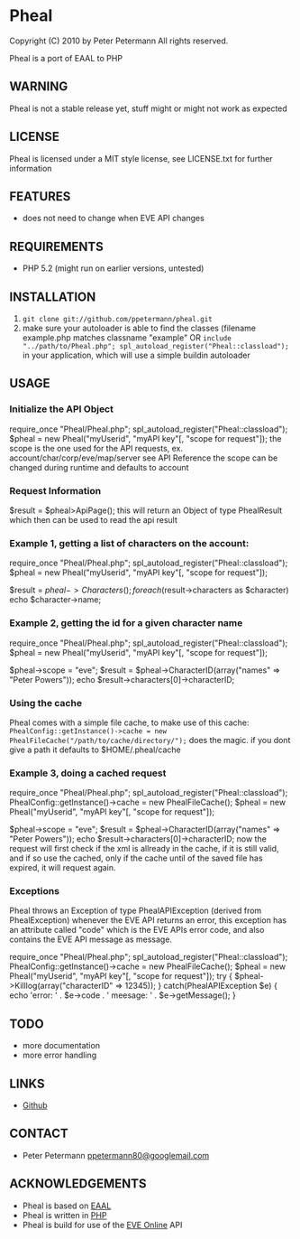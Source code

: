 # Pheal

Copyright (C) 2010 by Peter Petermann
All rights reserved.

Pheal is a port of EAAL to PHP

## WARNING
Pheal is not a stable release yet,
stuff might or might not work as expected

## LICENSE
Pheal is licensed under a MIT style license, see LICENSE.txt
for further information

## FEATURES
- does not need to change when EVE API changes

## REQUIREMENTS
- PHP 5.2 (might run on earlier versions, untested)


## INSTALLATION
1. `git clone git://github.com/ppetermann/pheal.git`
2. make sure your autoloader is able to find the classes
   (filename example.php matches classname "example" OR
   `include "../path/to/Pheal.php"; spl_autoload_register("Pheal::classload");`
   in your application, which will use a simple buildin autoloader

## USAGE

### Initialize the API Object
  require_once "Pheal/Pheal.php";
  spl_autoload_register("Pheal::classload");
  $pheal = new Pheal("myUserid", "myAPI key"[, "scope for request"]);
the scope is the one used for the API requests, ex. account/char/corp/eve/map/server see API Reference the scope can be changed during runtime and defaults to account

### Request Information
  $result = $pheal>ApiPage();
this will return an Object of type PhealResult which then can be used to read the api result

### Example 1, getting a list of characters on the account:
  require_once "Pheal/Pheal.php";
  spl_autoload_register("Pheal::classload");
  $pheal = new Pheal("myUserid", "myAPI key"[, "scope for request"]);

  $result = $pheal->Characters();
  foreach($result->characters as $character)
    echo $character->name;

### Example 2, getting the id for a given character name
  require_once "Pheal/Pheal.php";
  spl_autoload_register("Pheal::classload");
  $pheal = new Pheal("myUserid", "myAPI key"[, "scope for request"]);

  $pheal->scope = "eve";
  $result = $pheal->CharacterID(array("names" => "Peter Powers"));
  echo $result->characters[0]->characterID;

### Using the cache
Pheal comes with a simple file cache, to make use of this cache:
`PhealConfig::getInstance()->cache = new PhealFileCache("/path/to/cache/directory/");`
does the magic. if you dont give a path it defaults to $HOME/.pheal/cache

### Example 3, doing a cached request
  require_once "Pheal/Pheal.php";
  spl_autoload_register("Pheal::classload");
  PhealConfig::getInstance()->cache = new PhealFileCache();
  $pheal = new Pheal("myUserid", "myAPI key"[, "scope for request"]);

  $pheal->scope = "eve";
  $result = $pheal->CharacterID(array("names" => "Peter Powers"));
  echo $result->characters[0]->characterID;
now the request will first check if the xml is allready in the cache, if it is still valid, and if so use the cached, only if the cache until of the saved file has expired, it will request again.

### Exceptions
Pheal throws an Exception of type PhealAPIException (derived from PhealException)
whenever the EVE API returns an error, this exception has an attribute called "code"
which is the EVE APIs error code, and also contains the EVE API message as message.

  require_once "Pheal/Pheal.php";
  spl_autoload_register("Pheal::classload");
  PhealConfig::getInstance()->cache = new PhealFileCache();
  $pheal = new Pheal("myUserid", "myAPI key"[, "scope for request"]);
  try {
     $pheal->Killlog(array("characterID" => 12345));
  } catch(PhealAPIException $e) {
     echo 'error: ' . $e->code . ' meesage: ' . $e->getMessage();
  }

## TODO
- more documentation
- more error handling

## LINKS
- [Github](http://github.com/ppetermann/pheal)

## CONTACT
- Peter Petermann <ppetermann80@googlemail.com>

## ACKNOWLEDGEMENTS
- Pheal is based on [EAAL](http://github.com/ppetermann/eaal)
- Pheal is written in [PHP](http://php.net)
- Pheal is build for use of the [EVE Online](http://eveonline.com) API